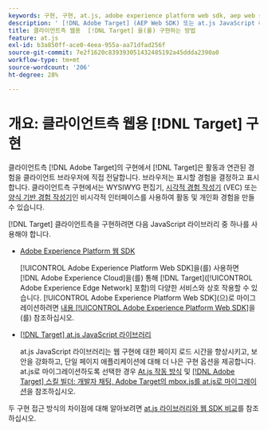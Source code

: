 ```yaml
---
keywords: 구현, 구현, at.js, adobe experience platform web sdk, aep web sdk
description: ' [!DNL Adobe Target] (AEP Web SDK) 또는 at.js JavaScript 라이브러리를 사용하여 클라이언트측 웹용  [!DNL Adobe Experience Platform Web SDK] 을(를) 구현하는 방법에 대해 알아봅니다.'
title: 클라이언트측 웹용  [!DNL Target] 을(를) 구현하는 방법
feature: at.js
exl-id: b3a850ff-ace0-4eea-955a-aa71dfad256f
source-git-commit: 7e2f1620c839393051432485192a45ddda2390a0
workflow-type: tm+mt
source-wordcount: '206'
ht-degree: 28%

---
```


# 개요: 클라이언트측 웹용 [!DNL Target] 구현

클라이언트측 [!DNL Adobe Target]의 구현에서 [!DNL Target]은 활동과 연관된 경험을 클라이언트 브라우저에 직접 전달합니다. 브라우저는 표시할 경험을 결정하고 표시합니다. 클라이언트측 구현에서는 WYSIWYG 편집기, [시각적 경험 작성기](https://experienceleague.adobe.com/docs/target/using/experiences/vec/visual-experience-composer.html) (VEC) 또는 [양식 기반 경험 작성기](https://experienceleague.adobe.com/docs/target/using/experiences/form-experience-composer.html)인 비시각적 인터페이스를 사용하여 활동 및 개인화 경험을 만들 수 있습니다.

[!DNL Target] 클라이언트측을 구현하려면 다음 JavaScript 라이브러리 중 하나를 사용해야 합니다.

* [Adobe Experience Platform 웹 SDK](/help/dev/implement/client-side/aep-web-sdk/aep-web-sdk-overview.md)

  [!UICONTROL Adobe Experience Platform Web SDK]을(를) 사용하면 [!DNL Adobe Experience Cloud]을(를) 통해 [!DNL Target]&#x200B;([!UICONTROL Adobe Experience Edge Network] 포함)의 다양한 서비스와 상호 작용할 수 있습니다. [!UICONTROL Adobe Experience Platform Web SDK]&#x200B;(으)로 마이그레이션하려면 [내용 [!UICONTROL Adobe Experience Platform Web SDK]](/help/dev/implement/client-side/aep-web-sdk/aep-web-sdk-overview.md)을(를) 참조하십시오.

* [[!DNL Target] at.js JavaScript 라이브러리](/help/dev/implement/client-side/atjs/how-atjs-works/how-atjs-works.md)

  at.js JavaScript 라이브러리는 웹 구현에 대한 페이지 로드 시간을 향상시키고, 보안을 강화하고, 단일 페이지 애플리케이션에 대해 더 나은 구현 옵션을 제공합니다. at.js로 마이그레이션하도록 선택한 경우 [At.js 작동 방식](/help/dev/implement/client-side/atjs/how-atjs-works/overview.md) 및 [[!DNL Adobe Target] 스킬 빌더: 개발자 채팅, Adobe Target의 mbox.js를 at.js로 마이그레이션](https://seminars.adobeconnect.com/ptdo6mfo6qn6/?proto=true)을 참조하십시오.


두 구현 접근 방식의 차이점에 대해 알아보려면 [at.js 라이브러리와 웹 SDK 비교](/help/dev/implement/client-side/aep-web-sdk/web-sdk-atjs-comparison.md)를 참조하십시오.